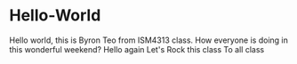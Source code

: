 # Hello-World
Hello world, this is Byron Teo from ISM4313 class. How everyone is doing in this wonderful weekend? 
Hello again
Let's Rock this class
To all class
